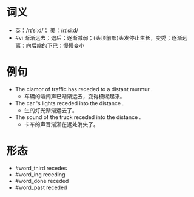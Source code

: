 # 词义
- 英：/rɪˈsiːd/； 美：/rɪˈsiːd/
- #vi 渐渐远去；退后；逐渐减弱；(头顶前部)头发停止生长，变秃；逐渐远离；向后缩的下巴；慢慢变小
# 例句
- The clamor of traffic has receded to a distant murmur .
	- 车辆的喧闹声已渐渐远去，变得模糊起来。
- The car 's lights receded into the distance .
	- 生的灯光渐渐远去了。
- The sound of the truck receded into the distance .
	- 卡车的声音渐渐在远处消失了。
# 形态
- #word_third recedes
- #word_ing receding
- #word_done receded
- #word_past receded
